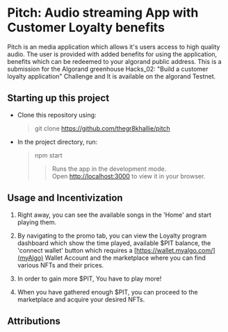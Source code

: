 # Pitch: Audio streaming App with Customer Loyalty benefits

Pitch is an media application which allows it's users access to high quality audio. The user is provided with added benefits for using the application, benefits which can be redeemed to your algorand public address. This is a submission for the Algorand greenhouse Hacks_02: "Build a customer loyalty application" Challenge and It is available on the algorand Testnet.

## Starting up this project

- Clone this repository using:

  > git clone https://github.com/thegr8khallie/pitch

- In the project directory, run:

  > npm start
  >
  > > Runs the app in the development mode.\
  > > Open [http://localhost:3000](http://localhost:3000) to view it in your browser.

## Usage and Incentivization

1. Right away, you can see the available songs in the 'Home' and start playing them.

2. By navigating to the promo tab, you can view the Loyalty program dashboard which show the time played, available $PIT balance, the 'connect wallet' button which requires a [https://wallet.myalgo.com/](myAlgo) Wallet Account and the marketplace where you can find various NFTs and their prices.

3. In order to gain more $PIT, You have to play more!

4. When you have gathered enough $PIT, you can proceed to the marketplace and acquire your desired NFTs.

## Attributions
